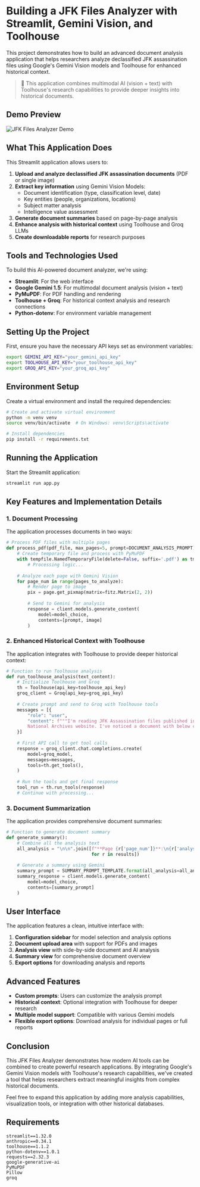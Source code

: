 # Building a JFK Files Analyzer with Streamlit, Gemini Vision, and Toolhouse

This project demonstrates how to build an advanced document analysis application that helps researchers analyze declassified JFK assassination files using Google's Gemini Vision models and Toolhouse for enhanced historical context.

> 👋 This application combines multimodal AI (vision + text) with Toolhouse's research capabilities to provide deeper insights into historical documents.

## Demo Preview
![JFK Files Analyzer Demo](screenshots/demo.png)


## What This Application Does

This Streamlit application allows users to:

1. **Upload and analyze declassified JFK assassination documents** (PDF or single image)
2. **Extract key information** using Gemini Vision Models:
   - Document identification (type, classification level, date)
   - Key entities (people, organizations, locations)
   - Subject matter analysis
   - Intelligence value assessment
3. **Generate document summaries** based on page-by-page analysis
4. **Enhance analysis with historical context** using Toolhouse and Groq LLMs
5. **Create downloadable reports** for research purposes

## Tools and Technologies Used

To build this AI-powered document analyzer, we're using:

- **Streamlit**: For the web interface
- **Google Gemini 1.5**: For multimodal document analysis (vision + text)
- **PyMuPDF**: For PDF handling and rendering
- **Toolhouse + Groq**: For historical context analysis and research connections
- **Python-dotenv**: For environment variable management

## Setting Up the Project

First, ensure you have the necessary API keys set as environment variables:

```bash
export GEMINI_API_KEY="your_gemini_api_key"
export TOOLHOUSE_API_KEY="your_toolhouse_api_key"  
export GROQ_API_KEY="your_groq_api_key"            
```

## Environment Setup

Create a virtual environment and install the required dependencies:

```bash
# Create and activate virtual environment
python -m venv venv
source venv/bin/activate  # On Windows: venv\Scripts\activate

# Install dependencies
pip install -r requirements.txt
```

## Running the Application

Start the Streamlit application:

```bash
streamlit run app.py
```

## Key Features and Implementation Details

### 1. Document Processing

The application processes documents in two ways:

```python
# Process PDF files with multiple pages
def process_pdf(pdf_file, max_pages=5, prompt=DOCUMENT_ANALYSIS_PROMPT):
    # Create temporary file and process with PyMuPDF
    with tempfile.NamedTemporaryFile(delete=False, suffix='.pdf') as tmp_file:
        # Processing logic...
        
    # Analyze each page with Gemini Vision
    for page_num in range(pages_to_analyze):
        # Render page to image
        pix = page.get_pixmap(matrix=fitz.Matrix(2, 2))
        
        # Send to Gemini for analysis
        response = client.models.generate_content(
            model=model_choice,
            contents=[prompt, image]
        )
```

### 2. Enhanced Historical Context with Toolhouse

The application integrates with Toolhouse to provide deeper historical context:

```python
# Function to run Toolhouse analysis
def run_toolhouse_analysis(text_content):
    # Initialize Toolhouse and Groq
    th = Toolhouse(api_key=toolhouse_api_key)
    groq_client = Groq(api_key=groq_api_key)
    
    # Create prompt and send to Groq with Toolhouse tools
    messages = [{
        "role": "user",
        "content": f"""I'm reading JFK Assassination files published in the 
        National Archives website. I've noticed a document with below content..."""
    }]
    
    # First API call to get tool calls
    response = groq_client.chat.completions.create(
        model=groq_model,
        messages=messages,
        tools=th.get_tools(),
    )
    
    # Run the tools and get final response
    tool_run = th.run_tools(response)
    # Continue with processing...
```

### 3. Document Summarization

The application provides comprehensive document summaries:

```python
# Function to generate document summary
def generate_summary():
    # Combine all the analysis text
    all_analysis = "\n\n".join([f"**Page {r['page_num']}**:\n{r['analysis']}" 
                                for r in results])
    
    # Generate a summary using Gemini
    summary_prompt = SUMMARY_PROMPT_TEMPLATE.format(all_analysis=all_analysis)
    summary_response = client.models.generate_content(
        model=model_choice,
        contents=[summary_prompt]
    )
```

## User Interface

The application features a clean, intuitive interface with:

1. **Configuration sidebar** for model selection and analysis options
2. **Document upload area** with support for PDFs and images
3. **Analysis view** with side-by-side document and AI analysis
4. **Summary view** for comprehensive document overview
5. **Export options** for downloading analysis and reports

## Advanced Features

- **Custom prompts**: Users can customize the analysis prompt
- **Historical context**: Optional integration with Toolhouse for deeper research
- **Multiple model support**: Compatible with various Gemini models
- **Flexible export options**: Download analysis for individual pages or full reports

## Conclusion

This JFK Files Analyzer demonstrates how modern AI tools can be combined to create powerful research applications. By integrating Google's Gemini Vision models with Toolhouse's research capabilities, we've created a tool that helps researchers extract meaningful insights from complex historical documents.

Feel free to expand this application by adding more analysis capabilities, visualization tools, or integration with other historical databases.

## Requirements

```
streamlit==1.32.0
anthropic==0.34.1
toolhouse==1.1.2
python-dotenv==1.0.1
requests==2.32.3
google-generative-ai
PyMuPDF
Pillow
groq
```